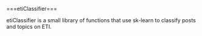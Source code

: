 ===etiClassifier===

etiClassifier is a small library of functions that use sk-learn to classify posts and topics on ETI.